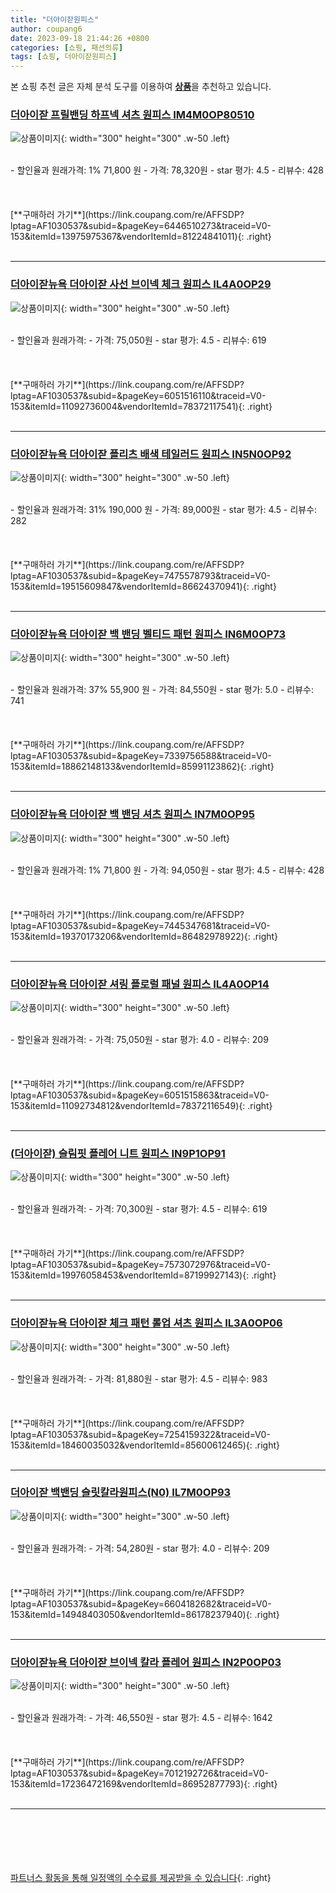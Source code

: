 ```yaml
---
title: "더아이잗원피스"
author: coupang6
date: 2023-09-18 21:44:26 +0800
categories: [쇼핑, 패션의류]
tags: [쇼핑, 더아이잗원피스]
---
```


본 쇼핑 추천 글은 자체 분석 도구를 이용하여 [**상품**](https://link.coupang.com/a/bao1ui)을 추천하고 있습니다.

### [더아이잗 프릴밴딩 하프넥 셔츠 원피스 IM4M0OP80510](https://link.coupang.com/re/AFFSDP?lptag=AF1030537&subid=&pageKey=6446510273&traceid=V0-153&itemId=13975975367&vendorItemId=81224841011)

![상품이미지](https://thumbnail8.coupangcdn.com/thumbnails/remote/230x230ex/image/retail/images/2022/04/08/15/0/140dfd47-147e-4333-95aa-09201ae7b742.jpg){: width="300" height="300" .w-50 .left}


<br>
- 할인율과 원래가격: 1%  71,800   원
- 가격: 78,320원
- star 평가: 4.5
- 리뷰수: 428
<br>
<br>
<br>
<br>
[**구매하러 가기**](https://link.coupang.com/re/AFFSDP?lptag=AF1030537&subid=&pageKey=6446510273&traceid=V0-153&itemId=13975975367&vendorItemId=81224841011){: .right}
<br>
<br>

---

### [더아이잗뉴욕 더아이잗 사선 브이넥 체크 원피스 IL4A0OP29](https://link.coupang.com/re/AFFSDP?lptag=AF1030537&subid=&pageKey=6051516110&traceid=V0-153&itemId=11092736004&vendorItemId=78372117541)

![상품이미지](https://thumbnail8.coupangcdn.com/thumbnails/remote/230x230ex/image/vendor_inventory/0446/bb58c718c2df1a108ead46dd83adef4ade9a150021bc33de64db6cc40c7d.jpg){: width="300" height="300" .w-50 .left}


<br>
- 할인율과 원래가격: 
- 가격: 75,050원
- star 평가: 4.5
- 리뷰수: 619
<br>
<br>
<br>
<br>
[**구매하러 가기**](https://link.coupang.com/re/AFFSDP?lptag=AF1030537&subid=&pageKey=6051516110&traceid=V0-153&itemId=11092736004&vendorItemId=78372117541){: .right}
<br>
<br>

---

### [더아이잗뉴욕 더아이잗 플리츠 배색 테일러드 원피스 IN5N0OP92](https://link.coupang.com/re/AFFSDP?lptag=AF1030537&subid=&pageKey=7475578793&traceid=V0-153&itemId=19515609847&vendorItemId=86624370941)

![상품이미지](https://thumbnail8.coupangcdn.com/thumbnails/remote/230x230ex/image/vendor_inventory/5b1d/aeb0c58fde786f7f2a932e4609d3de630ffc28daee6a2a91cb7ff411903d.jpg){: width="300" height="300" .w-50 .left}


<br>
- 할인율과 원래가격: 31%  190,000   원
- 가격: 89,000원
- star 평가: 4.5
- 리뷰수: 282
<br>
<br>
<br>
<br>
[**구매하러 가기**](https://link.coupang.com/re/AFFSDP?lptag=AF1030537&subid=&pageKey=7475578793&traceid=V0-153&itemId=19515609847&vendorItemId=86624370941){: .right}
<br>
<br>

---

### [더아이잗뉴욕 더아이잗 백 밴딩 벨티드 패턴 원피스 IN6M0OP73](https://link.coupang.com/re/AFFSDP?lptag=AF1030537&subid=&pageKey=7339756588&traceid=V0-153&itemId=18862148133&vendorItemId=85991123862)

![상품이미지](https://thumbnail8.coupangcdn.com/thumbnails/remote/230x230ex/image/vendor_inventory/0de0/302b1199cb8242cfbeea9124d39b12ef59b84d98df69d25fa0460db65ffb.jpg){: width="300" height="300" .w-50 .left}


<br>
- 할인율과 원래가격: 37%  55,900   원
- 가격: 84,550원
- star 평가: 5.0
- 리뷰수: 741
<br>
<br>
<br>
<br>
[**구매하러 가기**](https://link.coupang.com/re/AFFSDP?lptag=AF1030537&subid=&pageKey=7339756588&traceid=V0-153&itemId=18862148133&vendorItemId=85991123862){: .right}
<br>
<br>

---

### [더아이잗뉴욕 더아이잗 백 밴딩 셔츠 원피스 IN7M0OP95](https://link.coupang.com/re/AFFSDP?lptag=AF1030537&subid=&pageKey=7445347681&traceid=V0-153&itemId=19370173206&vendorItemId=86482978922)

![상품이미지](https://thumbnail9.coupangcdn.com/thumbnails/remote/230x230ex/image/vendor_inventory/bd3e/d9246ad6e565b9a51c1c348dd600e030a280ff1ce0ecf166be1c03d6b2cb.jpg){: width="300" height="300" .w-50 .left}


<br>
- 할인율과 원래가격: 1%  71,800   원
- 가격: 94,050원
- star 평가: 4.5
- 리뷰수: 428
<br>
<br>
<br>
<br>
[**구매하러 가기**](https://link.coupang.com/re/AFFSDP?lptag=AF1030537&subid=&pageKey=7445347681&traceid=V0-153&itemId=19370173206&vendorItemId=86482978922){: .right}
<br>
<br>

---

### [더아이잗뉴욕 더아이잗 셔링 플로럴 패널 원피스 IL4A0OP14](https://link.coupang.com/re/AFFSDP?lptag=AF1030537&subid=&pageKey=6051515863&traceid=V0-153&itemId=11092734812&vendorItemId=78372116549)

![상품이미지](https://thumbnail6.coupangcdn.com/thumbnails/remote/230x230ex/image/vendor_inventory/f206/7da0b657697d76c61da56d987499a2775acd18dbd3a904ed6f4d86f2b40a.jpg){: width="300" height="300" .w-50 .left}


<br>
- 할인율과 원래가격: 
- 가격: 75,050원
- star 평가: 4.0
- 리뷰수: 209
<br>
<br>
<br>
<br>
[**구매하러 가기**](https://link.coupang.com/re/AFFSDP?lptag=AF1030537&subid=&pageKey=6051515863&traceid=V0-153&itemId=11092734812&vendorItemId=78372116549){: .right}
<br>
<br>

---

### [(더아이잗) 슬림핏 플레어 니트 원피스 IN9P1OP91](https://link.coupang.com/re/AFFSDP?lptag=AF1030537&subid=&pageKey=7573072976&traceid=V0-153&itemId=19976058453&vendorItemId=87199927143)

![상품이미지](https://thumbnail9.coupangcdn.com/thumbnails/remote/230x230ex/image/vendor_inventory/737c/dec4b60124ed40b8db66c3be53825cda9d559b3af16fad9448e203bd4f1e.jpg){: width="300" height="300" .w-50 .left}


<br>
- 할인율과 원래가격: 
- 가격: 70,300원
- star 평가: 4.5
- 리뷰수: 619
<br>
<br>
<br>
<br>
[**구매하러 가기**](https://link.coupang.com/re/AFFSDP?lptag=AF1030537&subid=&pageKey=7573072976&traceid=V0-153&itemId=19976058453&vendorItemId=87199927143){: .right}
<br>
<br>

---

### [더아이잗뉴욕 더아이잗 체크 패턴 롤업 셔츠 원피스 IL3A0OP06](https://link.coupang.com/re/AFFSDP?lptag=AF1030537&subid=&pageKey=7254159322&traceid=V0-153&itemId=18460035032&vendorItemId=85600612465)

![상품이미지](https://thumbnail8.coupangcdn.com/thumbnails/remote/230x230ex/image/vendor_inventory/b614/81277668d105d6dbcbe771db5c0fd3263e282ee688316038177403a547ad.jpg){: width="300" height="300" .w-50 .left}


<br>
- 할인율과 원래가격: 
- 가격: 81,880원
- star 평가: 4.5
- 리뷰수: 983
<br>
<br>
<br>
<br>
[**구매하러 가기**](https://link.coupang.com/re/AFFSDP?lptag=AF1030537&subid=&pageKey=7254159322&traceid=V0-153&itemId=18460035032&vendorItemId=85600612465){: .right}
<br>
<br>

---

### [더아이잗 백밴딩 슬릿칼라원피스(N0) IL7M0OP93](https://link.coupang.com/re/AFFSDP?lptag=AF1030537&subid=&pageKey=6604182682&traceid=V0-153&itemId=14948403050&vendorItemId=86178237940)

![상품이미지](https://thumbnail6.coupangcdn.com/thumbnails/remote/230x230ex/image/vendor_inventory/47f1/1cac54f5a8f4927d86174ea3e540f3da4bc7924c92a2f2fa14c7a59761c2.jpg){: width="300" height="300" .w-50 .left}


<br>
- 할인율과 원래가격: 
- 가격: 54,280원
- star 평가: 4.0
- 리뷰수: 209
<br>
<br>
<br>
<br>
[**구매하러 가기**](https://link.coupang.com/re/AFFSDP?lptag=AF1030537&subid=&pageKey=6604182682&traceid=V0-153&itemId=14948403050&vendorItemId=86178237940){: .right}
<br>
<br>

---

### [더아이잗뉴욕 더아이잗 브이넥 칼라 플레어 원피스 IN2P0OP03](https://link.coupang.com/re/AFFSDP?lptag=AF1030537&subid=&pageKey=7012192726&traceid=V0-153&itemId=17236472169&vendorItemId=86952877793)

![상품이미지](https://thumbnail8.coupangcdn.com/thumbnails/remote/230x230ex/image/vendor_inventory/6606/34f300a1520cc0afea4658fb48fc1eefdbd95e8d891481357c12ce09111a.jpg){: width="300" height="300" .w-50 .left}


<br>
- 할인율과 원래가격: 
- 가격: 46,550원
- star 평가: 4.5
- 리뷰수: 1642
<br>
<br>
<br>
<br>
[**구매하러 가기**](https://link.coupang.com/re/AFFSDP?lptag=AF1030537&subid=&pageKey=7012192726&traceid=V0-153&itemId=17236472169&vendorItemId=86952877793){: .right}
<br>
<br>

---
<br><br><br><br><br> [파트너스 활동을 통해 일정액의 수수료를 제공받을 수 있습니다](https://link.coupang.com/a/bao1ui){: .right}